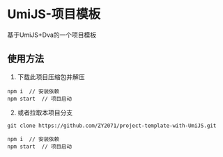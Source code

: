 # UmiJS-项目模板
基于UmiJS+Dva的一个项目模板

使用方法
---

1. 下载此项目压缩包并解压
```
npm i  // 安装依赖
npm start  // 项目启动
```
2. 或者拉取本项目分支
```
git clone https://github.com/ZY2071/project-template-with-UmiJS.git

npm i  // 安装依赖
npm start  // 项目启动
```

